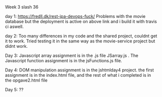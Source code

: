 Week 3 slash 36

day 1:
https://fredll.dk/rest-jpa-devops-fuck/
Problems with the movie database but the deployment is active on above link and i build it with travis ci aswell.

day 2:
Too many differences in my code and the shared project, couldnt get it to work.
Tried testing it in the same way as the movie-service project but didnt work.


Day 3:
Javascript array assignment is in the .js file JSarray.js . 
The Javascript function assignment is in the jsFunctions.js file.

Day 4:
DOM manipulation assignment is in the jshtmlday4 project. the first assignment
is in the index.html file, and the rest of what i completed is in the opgave2.html file

Day 5:
??
